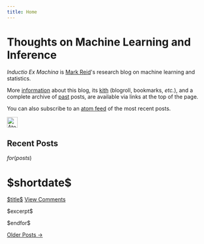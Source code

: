 ```yaml
---
title: Home
---
```


Thoughts on Machine Learning and Inference
==========================================

_Inductio Ex Machina_ is [Mark Reid](/)'s research blog on machine 
learning and statistics. 

More [information](info.html) about this blog, its [kith](kith.html) (blogroll, 
bookmarks, _etc._), and a complete archive of [past](past.html) posts, are 
available via links at the top of the page.

You can also subscribe to an [atom feed][] of the most recent posts.

[atom feed]: /blog/atom.xml

<a href="/blog/atom.xml"><img src="/pics/rss.png" alt="Atom Feed" style="height: 2em; margin-right:2.5em;" class="right"/></a>

Recent Posts
------------

$for(posts)$
  <div class="section list">

  <h1>$shortdate$</h1>
  
  <p class="line">
	<a class="title" href="$url$">$title$</a>
	<a class="comments" href="$url$#disqus_thread">View Comments</a>
  </p>

  <p class="excerpt">$excerpt$</p>
  </div>
$endfor$

[Older Posts &rarr;](past.html)

